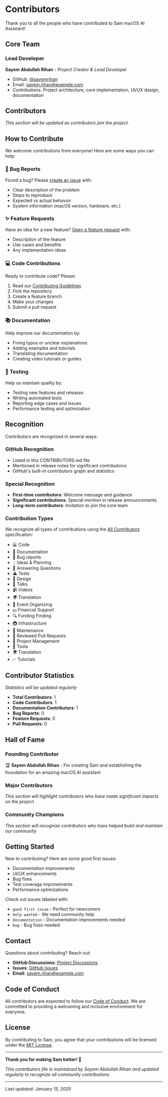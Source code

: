 # Contributors

Thank you to all the people who have contributed to Sam macOS AI Assistant!

## Core Team

### Lead Developer
**Sayem Abdullah Rihan** - *Project Creator & Lead Developer*
- GitHub: [@sayemrihan](https://github.com/sayemrihan)
- Email: sayem.rihan@example.com
- Contributions: Project architecture, core implementation, UI/UX design, documentation

## Contributors

*This section will be updated as contributors join the project.*

<!-- 
Contributors will be added here in the following format:

### Code Contributors
- **Name** - [@github-username](https://github.com/username)
  - Contributions: Brief description of contributions

### Documentation Contributors
- **Name** - [@github-username](https://github.com/username)
  - Contributions: Brief description of contributions

### Bug Reports & Testing
- **Name** - [@github-username](https://github.com/username)
  - Contributions: Brief description of contributions
-->

## How to Contribute

We welcome contributions from everyone! Here are some ways you can help:

### 🐛 Bug Reports
Found a bug? Please [create an issue](https://github.com/sayemrihan/sam-macos-ai-assistant/issues/new?template=bug_report.md) with:
- Clear description of the problem
- Steps to reproduce
- Expected vs actual behavior
- System information (macOS version, hardware, etc.)

### ✨ Feature Requests
Have an idea for a new feature? [Open a feature request](https://github.com/sayemrihan/sam-macos-ai-assistant/issues/new?template=feature_request.md) with:
- Description of the feature
- Use cases and benefits
- Any implementation ideas

### 💻 Code Contributions
Ready to contribute code? Please:
1. Read our [Contributing Guidelines](CONTRIBUTING.md)
2. Fork the repository
3. Create a feature branch
4. Make your changes
5. Submit a pull request

### 📚 Documentation
Help improve our documentation by:
- Fixing typos or unclear explanations
- Adding examples and tutorials
- Translating documentation
- Creating video tutorials or guides

### 🧪 Testing
Help us maintain quality by:
- Testing new features and releases
- Writing automated tests
- Reporting edge cases and issues
- Performance testing and optimization

## Recognition

Contributors are recognized in several ways:

### GitHub Recognition
- Listed in this CONTRIBUTORS.md file
- Mentioned in release notes for significant contributions
- GitHub's built-in contributors graph and statistics

### Special Recognition
- **First-time contributors**: Welcome message and guidance
- **Significant contributions**: Special mention in release announcements
- **Long-term contributors**: Invitation to join the core team

### Contribution Types

We recognize all types of contributions using the [All Contributors](https://allcontributors.org/) specification:

- 💻 Code
- 📖 Documentation
- 🐛 Bug reports
- 💡 Ideas & Planning
- 🤔 Answering Questions
- ⚠️ Tests
- 🎨 Design
- 📢 Talks
- 📹 Videos
- 🌍 Translation
- 📆 Event Organizing
- 💵 Financial Support
- 🔍 Funding Finding
- 🚇 Infrastructure
- 🚧 Maintenance
- 👀 Reviewed Pull Requests
- 📆 Project Management
- 🔧 Tools
- 🌍 Translation
- ✅ Tutorials

## Contributor Statistics

*Statistics will be updated regularly*

- **Total Contributors**: 1
- **Code Contributors**: 1
- **Documentation Contributors**: 1
- **Bug Reports**: 0
- **Feature Requests**: 0
- **Pull Requests**: 0

## Hall of Fame

### Founding Contributor
🏆 **Sayem Abdullah Rihan** - For creating Sam and establishing the foundation for an amazing macOS AI assistant

### Major Contributors
*This section will highlight contributors who have made significant impacts on the project*

### Community Champions
*This section will recognize contributors who have helped build and maintain our community*

## Getting Started

New to contributing? Here are some good first issues:
- Documentation improvements
- UI/UX enhancements
- Bug fixes
- Test coverage improvements
- Performance optimizations

Check out issues labeled with:
- `good first issue` - Perfect for newcomers
- `help wanted` - We need community help
- `documentation` - Documentation improvements needed
- `bug` - Bug fixes needed

## Contact

Questions about contributing? Reach out:
- **GitHub Discussions**: [Project Discussions](https://github.com/sayemrihan/sam-macos-ai-assistant/discussions)
- **Issues**: [GitHub Issues](https://github.com/sayemrihan/sam-macos-ai-assistant/issues)
- **Email**: sayem.rihan@example.com

## Code of Conduct

All contributors are expected to follow our [Code of Conduct](CODE_OF_CONDUCT.md). We are committed to providing a welcoming and inclusive environment for everyone.

## License

By contributing to Sam, you agree that your contributions will be licensed under the [MIT License](LICENSE).

---

**Thank you for making Sam better! 🙏**

*This contributors file is maintained by Sayem Abdullah Rihan and updated regularly to recognize all community contributions.*

---

*Last updated: January 15, 2025*